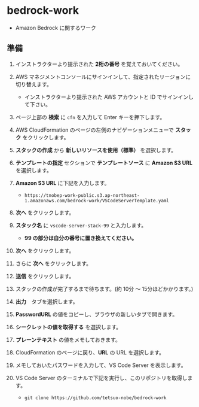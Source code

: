 # bedrock-work

* Amazon Bedrock に関するワーク

## 準備

1. インストラクターより提示された **2桁の番号** を覚えておいてください。

1. AWS マネジメントコンソールにサインインして、指定されたリージョンに切り替えます。
    - インストラクターより提示された AWS アカウントと ID でサインインして下さい。

1. ページ上部の **検索** に `cfn` を入力して Enter キーを押下します。

1. AWS CloudFormation のページの左側のナビゲーションメニューで **スタック** をクリックします。

1. **スタックの作成** から **新しいリソースを使用（標準）** を選択します。

1. **テンプレートの指定** セクションで **テンプレートソース** に **Amazon S3 URL** を選択します。

1. **Amazon S3 URL** に下記を入力します。
    - `https://tnobep-work-public.s3.ap-northeast-1.amazonaws.com/bedrock-work/VSCodeServerTemplate.yaml`

1. **次へ** をクリックします。

1. **スタック名** に `vscode-server-stack-99` と入力します。
    - **99 の部分は自分の番号に置き換えてください。**

1. **次へ** をクリックします。

1. さらに **次へ** をクリックします。

1. **送信** をクリックします。

1. スタックの作成が完了するまで待ちます。(約 10分 ～ 15分ほどかかります。)

1. **出力**　タブを選択します。

1. **PasswordURL** の値をコピーし、ブラウザの新しいタブで開きます。

1. **シークレットの値を取得する** を選択します。

1. **プレーンテキスト** の値をメモしておきます。

1. CloudFormation のページに戻り、**URL** の URL を選択します。

1. メモしておいたパスワードを入力して、VS Code Server を表示します。

1. VS Code Server のターミナルで下記を実行し、このリポジトリを取得します。
    - ```
      git clone https://github.com/tetsuo-nobe/bedrock-work
      ```


      

